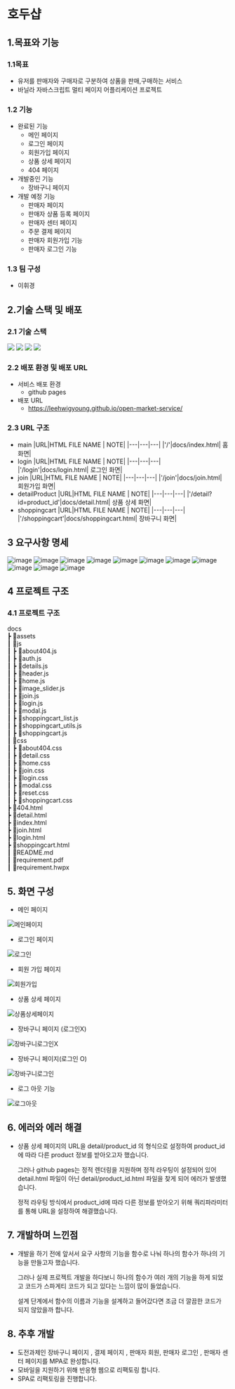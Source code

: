 # 호두샵
## 1.목표와 기능

### 1.1목표
- 유저를 판매자와 구매자로 구분하여 상품을 판매,구매하는 서비스
- 바닐라 자바스크립트 멀티 페이지 어플리케이션 프로젝트
### 1.2 기능
- 완료된 기능
    - 메인 페이지 
    - 로그인 페이지
    - 회원가입 페이지
    - 상품 상세 페이지
    - 404 페이지
- 개발중인 기능
    - 장바구니 페이지
- 개발 예정 기능 
    - 판매자 페이지
    - 판매자 상품 등록 페이지
    - 판매자 센터 페이지
    - 주문 결제 페이지
    - 판매자 회원가입 기능
    - 판매자 로그인 기능

### 1.3 팀 구성
- 이휘경

## 2.기술 스택 및 배포
### 2.1 기술 스택 
<img src="https://img.shields.io/badge/javascript-yellow?style=for-the-badge&logo=javascript&logoColor=black">
<img src="https://img.shields.io/badge/HTML5-red?style=for-the-badge&logo=HTML5&logoColor=white">
<img src="https://img.shields.io/badge/CSS3-blue?style=for-the-badge&logo=CSS3&logoColor=white">
<img src="https://img.shields.io/badge/sass-hotpink?style=for-the-badge&logo=sass&logoColor=white">

### 2.2 배포 환경 및 배포 URL
- 서비스 배포 환경
    - github pages
- 배포 URL
    - https://leehwigyoung.github.io/open-market-service/

### 2.3 URL 구조
- main
    |URL|HTML FILE NAME | NOTE|
    |---|---|---|
    |'/'|docs/index.html| 홈 화면|
- login
    |URL|HTML FILE NAME | NOTE|
    |---|---|---|
    |'/login'|docs/login.html| 로그인 화면|
- join
    |URL|HTML FILE NAME | NOTE|
    |---|---|---|
    |'/join'|docs/join.html| 회원가입 화면|
- detailProduct
    |URL|HTML FILE NAME | NOTE|
    |---|---|---|
    |'/detail?id=product_id'|docs/detail.html| 상품 상세 화면|
- shoppingcart
    |URL|HTML FILE NAME | NOTE|
    |---|---|---|
    |'/shoppingcart'|docs/shoppingcart.html| 장바구니 화면|

## 3 요구사항 명세
![image](https://github.com/user-attachments/assets/1869ea5e-ac48-4223-8966-8be1e6b07b07)
![image](https://github.com/user-attachments/assets/f839e4ec-5519-4b80-91ca-7fc865056684)
![image](https://github.com/user-attachments/assets/03040d67-a755-47ce-a6a8-0a7d8765a256)
![image](https://github.com/user-attachments/assets/309c380b-2b28-4ef8-b206-58128af5b5d2)
![image](https://github.com/user-attachments/assets/e931b766-b452-411d-a5a9-e8bc6752921c)
![image](https://github.com/user-attachments/assets/e0266b6d-0440-4c32-8e67-95a0f0578c75)
![image](https://github.com/user-attachments/assets/efd0c077-eaf9-4ef8-8ee3-345fd14cde4f)
![image](https://github.com/user-attachments/assets/05b8f7d6-6d85-4dad-a14a-4dda187a2fbf)
![image](https://github.com/user-attachments/assets/cb2c7179-a817-4d8c-9732-970ebcc1f928)
![image](https://github.com/user-attachments/assets/b959aed7-32e1-4e65-8339-ed6bdd36238a)
![image](https://github.com/user-attachments/assets/1631d8fb-2b8c-4270-92c9-f23d1410aaff)




## 4 프로젝트 구조

### 4.1 프로젝트 구조

docs<br>
┣ 📂assets<br>
┃ 📂js<br>
┃ ┣ 📜about404.js<br>
┃ ┣ 📜auth.js<br>
┃ ┣ 📜details.js<br>
┃ ┣ 📜header.js<br>
┃ ┣ 📜home.js<br>
┃ ┣ 📜image_slider.js<br>
┃ ┣ 📜join.js<br>
┃ ┣ 📜login.js<br>
┃ ┣ 📜modal.js<br>
┃ ┣ 📜shoppingcart_list.js<br>
┃ ┣ 📜shoppingcart_utils.js<br>
┃ ┣ 📜shoppingcart.js<br>
┃ 📂css<br>
┃ ┣ 📜about404.css<br>
┃ ┣ 📜detail.css<br>
┃ ┣ 📜home.css<br>
┃ ┣ 📜join.css<br>
┃ ┣ 📜login.css<br>
┃ ┣ 📜modal.css<br>
┃ ┣ 📜reset.css<br>
┃ ┣ 📜shoppingcart.css<br>
┣ 📜404.html<br>
┣ 📜detail.html<br>
┣ 📜index.html<br>
┣ 📜join.html<br>
┣ 📜login.html<br>
┣ 📜shoppingcart.html<br>
┃  📜README.md<br>
┃  📜requirement.pdf<br>
┃  📜requirement.hwpx<br>
## 5. 화면 구성
- 메인 페이지
  
![메인페이지](https://github.com/user-attachments/assets/a2ed5017-ecf3-4008-978b-56b5b6ee35ea)
- 로그인 페이지
  
![로그인](https://github.com/user-attachments/assets/352204dd-b25d-4a48-9e4d-79b89d106469)

- 회원 가입 페이지
  
 ![회원가입](https://github.com/user-attachments/assets/9a07f413-d14e-4c8b-817b-9201b2742199)

 - 상품 상세 페이지
   
 ![상품상세페이지](https://github.com/user-attachments/assets/f80d3465-d8cd-4100-b67b-b9a8afa9b1a5)

 - 장바구니 페이지 (로그인X)

![장바구니로그인X](https://github.com/user-attachments/assets/948925fc-25ee-4f8c-a38a-3adf0fadd161)

- 장바구니 페이지(로그인 O)
    
 ![장바구니로그인](https://github.com/user-attachments/assets/cd8d4d0d-44a3-42ae-82de-1d836cf29886)

 - 로그 아웃 기능
   
 ![로그아웃](https://github.com/user-attachments/assets/01fa7e37-632f-48ac-b858-2693dd50b919)

## 6. 에러와 에러 해결
 - 상품 상세 페이지의 URL을 detail/product_id 의 형식으로 설정하여 product_id에 따라 다른 product 정보를 받아오고자 했습니다.

    그러나 github pages는 정적 렌더링을 지원하며 정적 라우팅이 설정되어 있어 detail.html 파일이 아닌 detail/product_id.html 파일을 찾게 되어 에러가 발생했습니다.

    정적 라우팅 방식에서 product_id에 따라 다른 정보를 받아오기 위해 쿼리파라미터를 통해 URL을 설정하여 해결했습니다.

## 7. 개발하며 느낀점
- 개발을 하기 전에 앞서서 요구 사항의 기능을 함수로 나눠 하나의 함수가 하나의 기능을 만들고자 했습니다. 

    그러나 실제 프로젝트 개발을 하다보니 하나의 함수가 여러 개의 기능을 하게 되었고 코드가 스파게티 코드가 되고 있다는 느낌이 많이 들었습니다.

    설계 단계에서 함수의 이름과 기능을 설계하고 들어갔다면 조금 더 깔끔한 코드가 되지 않았을까 합니다.


## 8. 추후 개발
 - 도전과제인 장바구니 페이지 , 결제 페이지 , 판매자 회원, 판매자 로그인 , 판매자 센터 페이지를 MPA로 완성합니다.
 - 모바일을 지원하기 위해 반응형 웹으로 리팩토링 합니다.
 - SPA로 리팩토링을 진행합니다.
  
